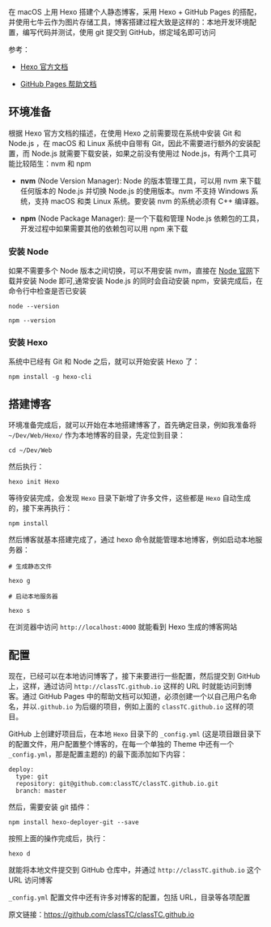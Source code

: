在 macOS 上用 Hexo 搭建个人静态博客，采用 Hexo + GitHub Pages 的搭配，并使用七牛云作为图片存储工具，博客搭建过程大致是这样的：本地开发环境配置，编写代码并测试，使用 git 提交到 GitHub，绑定域名即可访问

参考：

- [Hexo 官方文档](https://hexo.io/zh-cn/docs/)

- [GitHub Pages 帮助文档](https://help.github.com/categories/github-pages-basics/)


## 环境准备

根据 Hexo 官方文档的描述，在使用 Hexo 之前需要现在系统中安装 Git 和 Node.js ，在 macOS 和 Linux 系统中自带有 Git，因此不需要进行额外的安装配置，而 Node.js 就需要下载安装，如果之前没有使用过 Node.js，有两个工具可能比较陌生：nvm 和 npm

 - **nvm** (Node Version Manager): Node 的版本管理工具，可以用 nvm 来下载任何版本的 Node.js 并切换 Node.js 的使用版本。nvm 不支持 Windows 系统，支持 macOS 和类 Linux 系统。要安装 nvm 的系统必须有 C++ 编译器。


- **npm** (Node Package Manager): 是一个下载和管理 Node.js 依赖包的工具，开发过程中如果需要其他的依赖包可以用 npm 来下载


### 安装 Node

如果不需要多个 Node 版本之间切换，可以不用安装 nvm，直接在 [Node 官网](https://nodejs.org/en/)下载并安装 Node 即可,通常安装 Node.js 的同时会自动安装 npm，安装完成后，在命令行中检查是否已安装

```
node --version

npm --version

```



### 安装 Hexo

系统中已经有 Git 和 Node 之后，就可以开始安装 Hexo 了：

```
npm install -g hexo-cli

```

## 搭建博客

环境准备完成后，就可以开始在本地搭建博客了，首先确定目录，例如我准备将 `~/Dev/Web/Hexo/` 作为本地博客的目录，先定位到目录：

```
cd ~/Dev/Web

```

然后执行：

```
hexo init Hexo

```


等待安装完成，会发现 `Hexo` 目录下新增了许多文件，这些都是 `Hexo` 自动生成的，接下来再执行：

```
npm install

```

然后博客就基本搭建完成了，通过 hexo 命令就能管理本地博客，例如启动本地服务器：

```
# 生成静态文件

hexo g

# 启动本地服务器

hexo s

```

在浏览器中访问 `http://localhost:4000` 就能看到 Hexo 生成的博客网站

## 配置

现在，已经可以在本地访问博客了，接下来要进行一些配置，然后提交到 GitHub 上，这样，通过访问 `http://classTC.github.io` 这样的 URL 时就能访问到博客。通过 GitHub Pages 中的帮助文档可以知道，必须创建一个以自己用户名命名，并以`.github.io` 为后缀的项目，例如上面的 `classTC.github.io` 这样的项目。

GitHub 上创建好项目后，在本地 `Hexo` 目录下的 `_config.yml` (这是项目跟目录下的配置文件，用户配置整个博客的，在每一个单独的 Theme 中还有一个 `_config.yml`，那是配置主题的) 的最下面添加如下内容：
```
deploy:
  type: git
  repository: git@github.com:classTC/classTC.github.io.git
  branch: master
```
然后，需要安装 git 插件：

```
npm install hexo-deployer-git --save
```

按照上面的操作完成后，执行：
```
hexo d
```
就能将本地文件提交到 GitHub 仓库中，并通过 `http://classTC.github.io` 这个 URL 访问博客

`_config.yml` 配置文件中还有许多对博客的配置，包括 URL，目录等各项配置

原文链接：https://github.com/classTC/classTC.github.io
